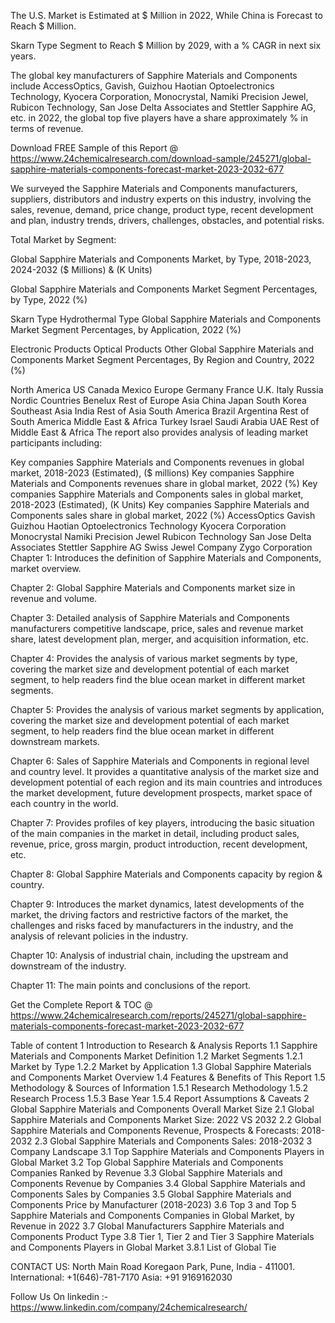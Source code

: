 The U.S. Market is Estimated at $ Million in 2022, While China is Forecast to Reach $ Million.

Skarn Type Segment to Reach $ Million by 2029, with a % CAGR in next six years.

The global key manufacturers of Sapphire Materials and Components include AccessOptics, Gavish, Guizhou Haotian Optoelectronics Technology, Kyocera Corporation, Monocrystal, Namiki Precision Jewel, Rubicon Technology, San Jose Delta Associates and Stettler Sapphire AG, etc. in 2022, the global top five players have a share approximately % in terms of revenue.

Download FREE Sample of this Report @ https://www.24chemicalresearch.com/download-sample/245271/global-sapphire-materials-components-forecast-market-2023-2032-677

We surveyed the Sapphire Materials and Components manufacturers, suppliers, distributors and industry experts on this industry, involving the sales, revenue, demand, price change, product type, recent development and plan, industry trends, drivers, challenges, obstacles, and potential risks.

Total Market by Segment:

Global Sapphire Materials and Components Market, by Type, 2018-2023, 2024-2032 ($ Millions) & (K Units)

Global Sapphire Materials and Components Market Segment Percentages, by Type, 2022 (%)

Skarn Type
Hydrothermal Type
Global Sapphire Materials and Components Market Segment Percentages, by Application, 2022 (%)

Electronic Products
Optical Products
Other
Global Sapphire Materials and Components Market Segment Percentages, By Region and Country, 2022 (%)

North America
US
Canada
Mexico
Europe
Germany
France
U.K.
Italy
Russia
Nordic Countries
Benelux
Rest of Europe
Asia
China
Japan
South Korea
Southeast Asia
India
Rest of Asia
South America
Brazil
Argentina
Rest of South America
Middle East & Africa
Turkey
Israel
Saudi Arabia
UAE
Rest of Middle East & Africa
The report also provides analysis of leading market participants including:

Key companies Sapphire Materials and Components revenues in global market, 2018-2023 (Estimated), ($ millions)
Key companies Sapphire Materials and Components revenues share in global market, 2022 (%)
Key companies Sapphire Materials and Components sales in global market, 2018-2023 (Estimated), (K Units)
Key companies Sapphire Materials and Components sales share in global market, 2022 (%)
AccessOptics
Gavish
Guizhou Haotian Optoelectronics Technology
Kyocera Corporation
Monocrystal
Namiki Precision Jewel
Rubicon Technology
San Jose Delta Associates
Stettler Sapphire AG
Swiss Jewel Company
Zygo Corporation
Chapter 1: Introduces the definition of Sapphire Materials and Components, market overview.

Chapter 2: Global Sapphire Materials and Components market size in revenue and volume.

Chapter 3: Detailed analysis of Sapphire Materials and Components manufacturers competitive landscape, price, sales and revenue market share, latest development plan, merger, and acquisition information, etc.

Chapter 4: Provides the analysis of various market segments by type, covering the market size and development potential of each market segment, to help readers find the blue ocean market in different market segments.

Chapter 5: Provides the analysis of various market segments by application, covering the market size and development potential of each market segment, to help readers find the blue ocean market in different downstream markets.

Chapter 6: Sales of Sapphire Materials and Components in regional level and country level. It provides a quantitative analysis of the market size and development potential of each region and its main countries and introduces the market development, future development prospects, market space of each country in the world.

Chapter 7: Provides profiles of key players, introducing the basic situation of the main companies in the market in detail, including product sales, revenue, price, gross margin, product introduction, recent development, etc.

Chapter 8: Global Sapphire Materials and Components capacity by region & country.

Chapter 9: Introduces the market dynamics, latest developments of the market, the driving factors and restrictive factors of the market, the challenges and risks faced by manufacturers in the industry, and the analysis of relevant policies in the industry.

Chapter 10: Analysis of industrial chain, including the upstream and downstream of the industry.

Chapter 11: The main points and conclusions of the report.

Get the Complete Report & TOC @ https://www.24chemicalresearch.com/reports/245271/global-sapphire-materials-components-forecast-market-2023-2032-677

Table of content
1 Introduction to Research & Analysis Reports
1.1 Sapphire Materials and Components Market Definition
1.2 Market Segments
1.2.1 Market by Type
1.2.2 Market by Application
1.3 Global Sapphire Materials and Components Market Overview
1.4 Features & Benefits of This Report
1.5 Methodology & Sources of Information
1.5.1 Research Methodology
1.5.2 Research Process
1.5.3 Base Year
1.5.4 Report Assumptions & Caveats
2 Global Sapphire Materials and Components Overall Market Size
2.1 Global Sapphire Materials and Components Market Size: 2022 VS 2032
2.2 Global Sapphire Materials and Components Revenue, Prospects & Forecasts: 2018-2032
2.3 Global Sapphire Materials and Components Sales: 2018-2032
3 Company Landscape
3.1 Top Sapphire Materials and Components Players in Global Market
3.2 Top Global Sapphire Materials and Components Companies Ranked by Revenue
3.3 Global Sapphire Materials and Components Revenue by Companies
3.4 Global Sapphire Materials and Components Sales by Companies
3.5 Global Sapphire Materials and Components Price by Manufacturer (2018-2023)
3.6 Top 3 and Top 5 Sapphire Materials and Components Companies in Global Market, by Revenue in 2022
3.7 Global Manufacturers Sapphire Materials and Components Product Type
3.8 Tier 1, Tier 2 and Tier 3 Sapphire Materials and Components Players in Global Market
3.8.1 List of Global Tie

CONTACT US:
North Main Road Koregaon Park, Pune, India - 411001.
International: +1(646)-781-7170
Asia: +91 9169162030

Follow Us On linkedin :- https://www.linkedin.com/company/24chemicalresearch/
